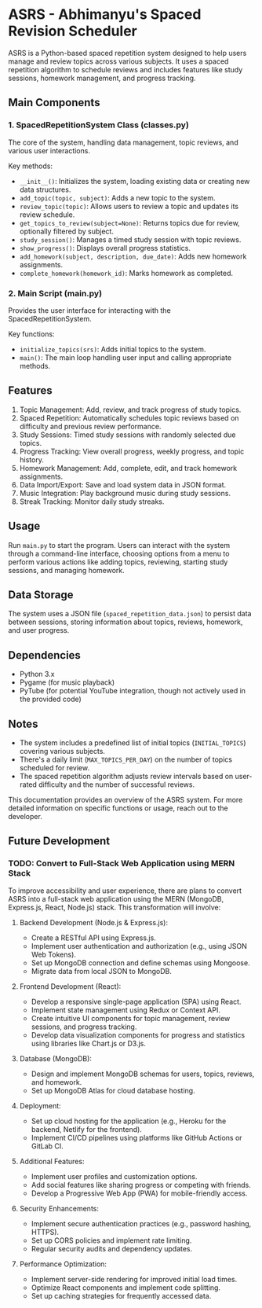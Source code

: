 # ASRS - Abhimanyu's Spaced Revision Scheduler

ASRS is a Python-based spaced repetition system designed to help users manage and review topics across various subjects. It uses a spaced repetition algorithm to schedule reviews and includes features like study sessions, homework management, and progress tracking.

## Main Components

### 1. SpacedRepetitionSystem Class (classes.py)

The core of the system, handling data management, topic reviews, and various user interactions.

Key methods:
- `__init__()`: Initializes the system, loading existing data or creating new data structures.
- `add_topic(topic, subject)`: Adds a new topic to the system.
- `review_topic(topic)`: Allows users to review a topic and updates its review schedule.
- `get_topics_to_review(subject=None)`: Returns topics due for review, optionally filtered by subject.
- `study_session()`: Manages a timed study session with topic reviews.
- `show_progress()`: Displays overall progress statistics.
- `add_homework(subject, description, due_date)`: Adds new homework assignments.
- `complete_homework(homework_id)`: Marks homework as completed.

### 2. Main Script (main.py)

Provides the user interface for interacting with the SpacedRepetitionSystem.

Key functions:
- `initialize_topics(srs)`: Adds initial topics to the system.
- `main()`: The main loop handling user input and calling appropriate methods.

## Features

1. Topic Management: Add, review, and track progress of study topics.
2. Spaced Repetition: Automatically schedules topic reviews based on difficulty and previous review performance.
3. Study Sessions: Timed study sessions with randomly selected due topics.
4. Progress Tracking: View overall progress, weekly progress, and topic history.
5. Homework Management: Add, complete, edit, and track homework assignments.
6. Data Import/Export: Save and load system data in JSON format.
7. Music Integration: Play background music during study sessions.
8. Streak Tracking: Monitor daily study streaks.


## Usage

Run `main.py` to start the program. Users can interact with the system through a command-line interface, choosing options from a menu to perform various actions like adding topics, reviewing, starting study sessions, and managing homework.

## Data Storage

The system uses a JSON file (`spaced_repetition_data.json`) to persist data between sessions, storing information about topics, reviews, homework, and user progress.

## Dependencies

- Python 3.x
- Pygame (for music playback)
- PyTube (for potential YouTube integration, though not actively used in the provided code)

## Notes

- The system includes a predefined list of initial topics (`INITIAL_TOPICS`) covering various subjects.
- There's a daily limit (`MAX_TOPICS_PER_DAY`) on the number of topics scheduled for review.
- The spaced repetition algorithm adjusts review intervals based on user-rated difficulty and the number of successful reviews.

This documentation provides an overview of the ASRS system. For more detailed information on specific functions or usage, reach out to the developer.

## Future Development

### TODO: Convert to Full-Stack Web Application using MERN Stack

To improve accessibility and user experience, there are plans to convert ASRS into a full-stack web application using the MERN (MongoDB, Express.js, React, Node.js) stack. This transformation will involve:

1. Backend Development (Node.js & Express.js):
   - Create a RESTful API using Express.js.
   - Implement user authentication and authorization (e.g., using JSON Web Tokens).
   - Set up MongoDB connection and define schemas using Mongoose.
   - Migrate data from local JSON to MongoDB.

2. Frontend Development (React):
   - Develop a responsive single-page application (SPA) using React.
   - Implement state management using Redux or Context API.
   - Create intuitive UI components for topic management, review sessions, and progress tracking.
   - Develop data visualization components for progress and statistics using libraries like Chart.js or D3.js.

3. Database (MongoDB):
   - Design and implement MongoDB schemas for users, topics, reviews, and homework.
   - Set up MongoDB Atlas for cloud database hosting.

4. Deployment:
   - Set up cloud hosting for the application (e.g., Heroku for the backend, Netlify for the frontend).
   - Implement CI/CD pipelines using platforms like GitHub Actions or GitLab CI.

5. Additional Features:
   - Implement user profiles and customization options.
   - Add social features like sharing progress or competing with friends.
   - Develop a Progressive Web App (PWA) for mobile-friendly access.

6. Security Enhancements:
   - Implement secure authentication practices (e.g., password hashing, HTTPS).
   - Set up CORS policies and implement rate limiting.
   - Regular security audits and dependency updates.

7. Performance Optimization:
   - Implement server-side rendering for improved initial load times.
   - Optimize React components and implement code splitting.
   - Set up caching strategies for frequently accessed data.